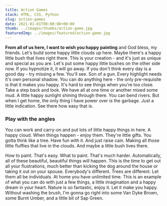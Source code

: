 ```yaml
---
title: Action Games
stack: HTML, CSS, Python
slug: action-games
date: 2021-01-01T00:00:00+00:00
thumb: ../images/thumbs/action-game.jpg
featuredImg: ../images/featured/action-game.jpg
---
```


**From all of us here, I want to wish you happy painting** and God bless, my friends. Let's build some happy little clouds up here. Maybe there's a happy little bush that lives right there. This is your creation - and it's just as unique and special as you are. Let's put some happy little bushes on the other side now. If you hypnotize it, it will go away. If you don't think every day is a good day - try missing a few. You'll see. Son of a gun. Every highlight needs it's own personal shadow. You can do anything here - the only pre-requisite is that it makes you happy. It's hard to see things when you're too close. Take a step back and look. We have all at one time or another mixed some mud. A little happy sunlight shining through there. You can bend rivers. But when I get home, the only thing I have power over is the garbage. Just a little indication. See there how easy that is.

### Play with the angles

You can work and carry-on and put lots of little happy things in here. A happy cloud. When things happen - enjoy them. They're little gifts. You gotta think like a tree. Have fun with it. And just raise cain. Making all those little fluffies that live in the clouds. And maybe a little bush lives there.

How to paint. That's easy. What to paint. That's much harder. Automatically, all of these beautiful, beautiful things will happen. This is the time to get out all your flustrations, much better than kicking the dog around the house or taking it out on your spouse. Everybody's different. Trees are different. Let them all be individuals. At home you have unlimited time. This is an example of what you can do with just a few things, a little imagination and a happy dream in your heart. Nature is so fantastic, enjoy it. Let it make you happy. Without washing the brush, I'm gonna go right into some Van Dyke Brown, some Burnt Umber, and a little bit of Sap Green.